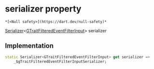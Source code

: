 


# serializer property




    *[<Null safety>](https://dart.dev/null-safety)*




[Serializer](https://pub.dev/documentation/built_value/8.1.3/serializer/Serializer-class.html)&lt;[GTraitFilteredEventFilterInput](../../third_party_yonomi_graphql_schema_schema.docs.schema.gql/GTraitFilteredEventFilterInput-class.md)> serializer
  







## Implementation

```dart
static Serializer<GTraitFilteredEventFilterInput> get serializer =>
    _$gTraitFilteredEventFilterInputSerializer;
```








